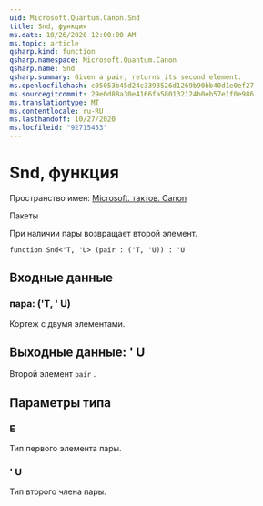 ```yaml
---
uid: Microsoft.Quantum.Canon.Snd
title: Snd, функция
ms.date: 10/26/2020 12:00:00 AM
ms.topic: article
qsharp.kind: function
qsharp.namespace: Microsoft.Quantum.Canon
qsharp.name: Snd
qsharp.summary: Given a pair, returns its second element.
ms.openlocfilehash: c05053b45d24c3398526d1269b90bb40d1e0ef27
ms.sourcegitcommit: 29e0d88a30e4166fa580132124b0eb57e1f0e986
ms.translationtype: MT
ms.contentlocale: ru-RU
ms.lasthandoff: 10/27/2020
ms.locfileid: "92715453"
---
```

# <a name="snd-function"></a>Snd, функция

Пространство имен: [Microsoft. тактов. Canon](xref:Microsoft.Quantum.Canon)

Пакеты [](https://nuget.org/packages/)


При наличии пары возвращает второй элемент.

```qsharp
function Snd<'T, 'U> (pair : ('T, 'U)) : 'U
```


## <a name="input"></a>Входные данные

### <a name="pair--tu"></a>пара: ('T, ' U)

Кортеж с двумя элементами.



## <a name="output--u"></a>Выходные данные: ' U

Второй элемент `pair` .

## <a name="type-parameters"></a>Параметры типа

### <a name="t"></a>Е

Тип первого элемента пары.
### <a name="u"></a>' U

Тип второго члена пары.